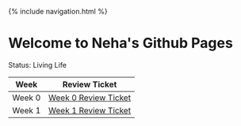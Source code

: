 {% include navigation.html %}
# Welcome to Neha's Github Pages
Status: Living Life

| Week        | Review Ticket |
| ----------- | ------------- |
| Week 0      | [Week 0 Review Ticket](https://github.com/nehapavani/CSP-Tri-3/issues/1)|
| Week 1      | [Week 1 Review Ticket](https://github.com/nehapavani/CSP-Tri-3/issues/2)|

